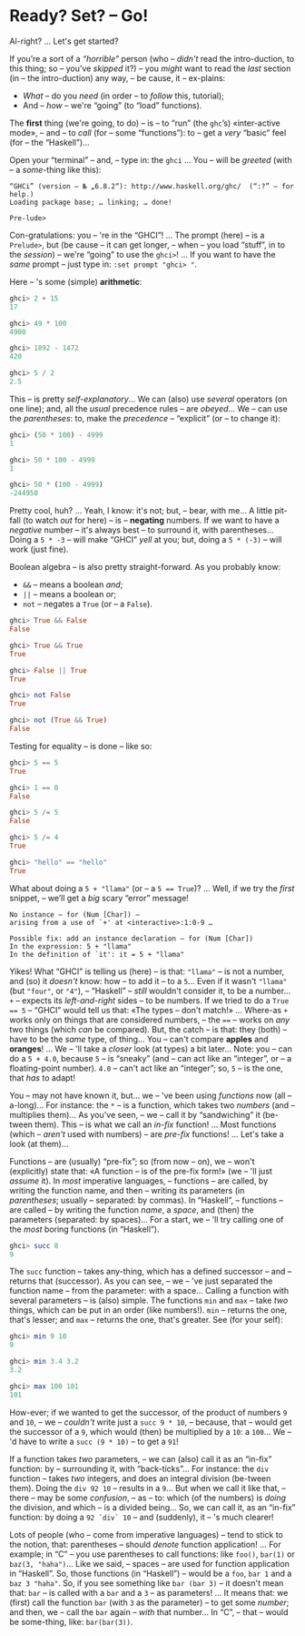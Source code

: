 # Ready? Set? – Go!

Al-right? … Let's get started?

If you’re a sort of a _“horrible”_ person (who – *didn't* read the intro-duction, to this thing; so – you’ve *skipped* it?) – you *might* want to read the *last* section (in – the intro-duction) any way, – be cause, it – ex-plains: 
- *What* – do you *need* (in order – to *follow* this, tutorial);
- And – *how* – we're “going” (to “load” functions).

The **first** thing (we're going, to do) – is – to “run” (the `ghc`’s) «inter-active mode», – and – to *call* (for – some “functions”): to – get a *very* “basic” feel (for – the “Haskell”)…

Open your “terminal” – and, – type in: the `ghci` … You – will be *greeted* (with – a *some*-thing like this): 

```text
“GHCi” (version – № „6.8.2“): http://www.haskell.org/ghc/  (“:?” – for help.)
Loading package base; … linking; … done!  

Pre-lude>  
```

Con-gratulations: you – 're in the “GHCI”! … The prompt (here) – is a `Prelude>`, but (be cause – it can get longer, – when – you load “stuff”, in to the *session*) – we're “going” to use the `ghci>`! … If you want to have the *same* prompt – just type in: `:set prompt "ghci> "`.

Here – 's some (simple) **arithmetic**:

```haskell
ghci> 2 + 15  
17  

ghci> 49 * 100  
4900  

ghci> 1892 - 1472  
420  

ghci> 5 / 2  
2.5  
```

This – is pretty *self-explanatory*… We can (also) use *several* operators (on one line); and, all the *usual* precedence rules – are *obeyed*… We – can use the *parentheses*: to, make the *precedence* – “explicit” (or – to change it):

```haskell
ghci> (50 * 100) - 4999  
1  

ghci> 50 * 100 - 4999  
1  

ghci> 50 * (100 - 4999)  
-244950  
```

Pretty cool, huh? … Yeah, I know: it's not; but, – bear, with me… A little pit-fall (to watch *out* for here) – is – **negating** numbers. If we want to have a *negative* number –
it's always best – to surround it, with parentheses… Doing a `5 * -3` – will make “GHCI” *yell* at you; but, doing a `5 * (-3)` – will work (just fine). 

Boolean algebra – is also pretty straight-forward. As you probably know: 
- `&&` – means a boolean _and_;
- `||` – means a boolean _or_;
- `not` – negates a `True` (or – a `False`).


```haskell
ghci> True && False  
False  

ghci> True && True  
True  

ghci> False || True  
True   

ghci> not False  
True  

ghci> not (True && True)  
False
```

Testing for equality – is done – like so:

 ```haskell
ghci> 5 == 5  
True  

ghci> 1 == 0  
False  

ghci> 5 /= 5  
False  

ghci> 5 /= 4  
True  

ghci> "hello" == "hello"  
True   
```

What about doing a `5 + "llama"` (or – a `5 == True`)? … Well, if we try the *first* snippet, – we’ll get a *big* scary “error” message!

```text
No instance – for (Num [Char]) –
arising from a use of `+' at <interactive>:1:0-9 …

Possible fix: add an instance declaration – for (Num [Char])  
In the expression: 5 + "llama"  
In the definition of `it': it = 5 + "llama"   
```

Yikes! What “GHCI” is telling us (here) – is that: `"llama"` – is not a number, and (so) it *doesn't* know: how – to add it – to a `5`… Even if it wasn't `"llama"` (but `"four"`, or `"4"`), – “Haskell” – *still* wouldn't consider it, to be a number… `+` – expects its *left-and-right* sides – to be numbers. If we tried to do a `True == 5` – “GHCI” would tell us that: «The types – don't match!» … Where-as `+` works only on things that are considered numbers, – the `==` – works on *any* two things (which *can* be compared). But, the catch – is that: they (both) – have to be the *same* type, of thing… You – can't compare **apples** and **oranges**! … We – 'll take a *closer* look (at types) a bit later… Note: you – can do a `5 + 4.0`, because `5` – is “sneaky” (and – can act like an “integer”, or – a floating-point number). `4.0` – can't act like an “integer”; so, `5` – is the one, that *has* to adapt!

You – may not have known it, but… we – 've been using *functions* now (all – a-long)… For instance: the `*` – is a function, which takes two *numbers* (and – multiplies them)… As you've seen, – we – call it by “sandwiching” it (be-tween them). This – is what we call an _in-fix_ function! … Most functions (which – *aren't* used with numbers) – are _pre-fix_
functions! … Let's take a look (at them)…

Functions – are (usually) “pre-fix”; so (from now – on), we  – won't (explicitly) state that: «A function – is of the pre-fix form!» (we – 'll just *assume* it). In *most* imperative languages, – functions – are called, by writing the function name, and then –  writing its parameters (in *parentheses*; usually – separated: by commas). In “Haskell”, – functions – are called – by writing the function *name*, a *space*, and (then) the parameters (separated: by spaces)… For a start,  we – 'll try calling one of the *most* boring functions (in “Haskell”). 

```haskell
ghci> succ 8  
9   
```

The `succ` function – takes any-thing, which has a defined successor – and – returns that (successor). As you can see, – we – ’ve just separated the function name – from the parameter: with a space… Calling a function with several parameters – is (also) simple. The functions `min` and `max`  – take *two* things, which can be put in an order (like
numbers!). `min` – returns the one, that's lesser; and `max` – returns the one, that's greater. See (for your self): 

```haskell
ghci> min 9 10  
9  

ghci> min 3.4 3.2  
3.2  

ghci> max 100 101  
101   
```

How-ever; if we wanted to get the successor, of the product of numbers `9` and `10`, – we – *couldn't* write just a `succ 9 * 10`, – because, that – would get the successor of a `9`, which would (then) be multiplied by a `10`: a `100`… We – 'd have to write a `succ (9 * 10)` – to get a `91`!

If a function takes *two* parameters, – we can (also) call it as an “in-fix” function: by – surrounding it, with “back-ticks”… For instance: the `div` function – takes *two* integers, and does an integral division (be-tween them). Doing the `div 92 10` – results in a `9`… But when we call it like that, – there – may be some *confusion*, – as – to: which (of the numbers) is *doing* the division, and which – is a divided being… So, we can call it, as an “in-fix” function: by doing a ``92 `div` 10`` – and (suddenly), it – 's much clearer!

Lots of people (who – come from imperative languages) – tend to stick to the notion, that: parentheses – should *denote* function application! … For example; in “C” – you use parentheses to call functions: like `foo()`, `bar(1)` or `baz(3, "haha")`… Like we said, – spaces – are used for function application in “Haskell”. So, those functions (in “Haskell”) – would be a `foo`, `bar 1` and a `baz 3 "haha"`. So, if you see something like `bar (bar 3)` – it doesn't mean that: `bar` – is called with a `bar` and a `3` – as parameters! … It means that: we (first) call the function `bar` (with `3` as the parameter) – to get some *number*; and then, we – call the `bar` again – *with* that number… In “C”, – that – would be some-thing, like: `bar(bar(3))`.